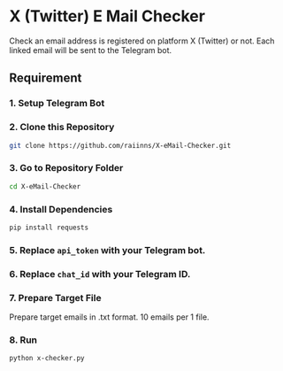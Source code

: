 # X (Twitter) E Mail Checker
Check an email address is registered on platform X (Twitter) or not. Each linked email will be sent to the Telegram bot.

## Requirement
### 1. Setup Telegram Bot
### 2. Clone this Repository
```bash
git clone https://github.com/raiinns/X-eMail-Checker.git
```
### 3. Go to Repository Folder
```bash
cd X-eMail-Checker
```
### 4. Install Dependencies
```bash
pip install requests
```
### 5. Replace `api_token` with your Telegram bot.
### 6. Replace `chat_id` with your Telegram ID.
### 7. Prepare Target File
Prepare target emails in .txt format.
10 emails per 1 file.
### 8. Run
```bash
python x-checker.py
```

